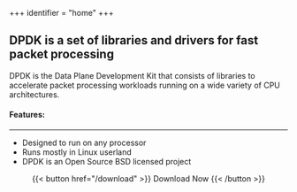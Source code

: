 +++
identifier = "home"
+++

<section class="main-hero">
  <h2>DPDK is a set of libraries and drivers for fast packet processing</h2>
  <p class="tagline">
    DPDK is the Data Plane Development Kit that consists of libraries to accelerate packet processing workloads running on a wide variety of CPU architectures.
  </p>
</section>

#### Features:
---
- Designed to run on any processor
- Runs mostly in Linux userland
- DPDK is an Open Source BSD licensed project

<center>{{< button href="/download" >}} Download Now {{< /button >}}
</center>
